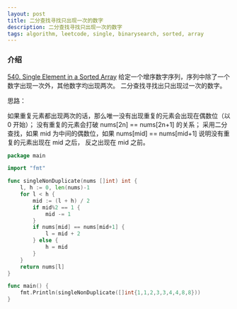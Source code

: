 ```yaml
---
layout: post
title: 二分查找寻找只出现一次的数字
description: 二分查找寻找只出现一次的数字
tags: algorithm, leetcode, single, binarysearch, sorted, array
---
```


### 介绍
[540. Single Element in a Sorted Array](https://leetcode.com/problems/single-element-in-a-sorted-array/description/)
给定一个增序数字序列，序列中除了一个数字出现一次外，其他数字均出现两次。
二分查找寻找出只出现过一次的数字。

思路：

如果重复元素都出现两次的话，那么唯一没有出现重复的元素会出现在偶数位（以 0 开始）；
没有重复的元素会打破 nums[2n] == nums[2n+1] 的关系；
采用二分查找，如果 mid 为中间的偶数位，如果 nums[mid] == nums[mid+1] 说明没有重复的元素出现在 mid 之后，
反之出现在 mid 之前。

```go
package main

import "fmt"

func singleNonDuplicate(nums []int) int {
	l, h := 0, len(nums)-1
	for l < h {
		mid := (l + h) / 2
		if mid%2 == 1 {
			mid -= 1
		}
		if nums[mid] == nums[mid+1] {
			l = mid + 2
		} else {
			h = mid
		}
	}
	return nums[l]
}

func main() {
	fmt.Println(singleNonDuplicate([]int{1,1,2,3,3,4,4,8,8}))
}
```